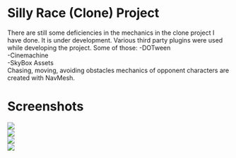 # Silly Race (Clone) Project
There are still some deficiencies in the mechanics in the clone project I have done. It is under development. Various third party plugins were used while developing the project. Some of those:
-DOTween <br />
-Cinemachine <br />
-SkyBox Assets <br />
Chasing, moving, avoiding obstacles mechanics of opponent characters are created with NavMesh.

# Screenshots
![](https://github.com/ksensazli/Silly-Race-Clone-Project/blob/master/Screenshots/SS-1.jpg) <br />
![](https://github.com/ksensazli/Silly-Race-Clone-Project/blob/master/Screenshots/SS-2.jpg) <br />
![](https://github.com/ksensazli/Silly-Race-Clone-Project/blob/master/Screenshots/SS-3.jpg) <br />
![](https://github.com/ksensazli/Silly-Race-Clone-Project/blob/master/Screenshots/SS-4.jpg)
